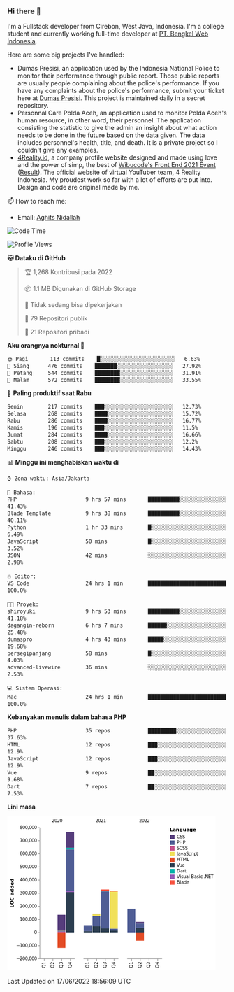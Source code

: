 ### Hi there 👋
I'm a Fullstack developer from Cirebon, West Java, Indonesia. I'm a college student and currently working full-time developer at [PT. Bengkel Web Indonesia](https://github.com/PT-Bengkel-Web-Indonesia).

Here are some big projects I've handled:
- Dumas Presisi, an application used by the Indonesia National Police to monitor their performance through public report. Those public reports are usually people complaining about the police's performance. If you have any complaints about the police's performance, submit your ticket here at [Dumas Presisi](https://dumaspresisi.polri.go.id/dumaspro). This project is maintained daily in a secret repository.
- Personnal Care Polda Aceh, an application used to monitor Polda Aceh's human resource, in other word, their personnel. The application consisting the statistic to give the admin an insight about what action needs to be done in the future based on the data given. The data includes personnel's health, title, and death. It is a private project so I couldn't give any examples.
- [4Reality.id](https://4reality.id), a company profile website designed and made using love and the power of simp, the best of [Wibucode's Front End 2021 Event](https://github.com/wibucode02/submision-event-frontend-2021) ([Result](https://github.com/wibucode02/top-5-pemenang-event-front-end-wibucode-2021)). The official website of virtual YouTuber team, 4 Reality Indonesia. My proudest work so far with a lot of efforts are put into. Design and code are original made by me.

📫 How to reach me:
- Email: [Aghits Nidallah](mailto:yourlovelydev@gmail.com)

<!--START_SECTION:waka-->
![Code Time](http://img.shields.io/badge/Code%20Time-0%20secs-blue)

![Profile Views](http://img.shields.io/badge/Profil%20dilihat-0-blue)

**🐱 Dataku di GitHub** 

> 🏆 1,268 Kontribusi pada 2022
 > 
> 📦 1.1 MB Digunakan di GitHub Storage 
 > 
> 🚫 Tidak sedang bisa dipekerjakan
 > 
> 📜 79 Repositori publik 
 > 
> 🔑 21 Repositori pribadi  
 > 
**Aku orangnya nokturnal 🦉** 

```text
🌞 Pagi       113 commits    █░░░░░░░░░░░░░░░░░░░░░░░░   6.63% 
🌆 Siang      476 commits    ███████░░░░░░░░░░░░░░░░░░   27.92% 
🌃 Petang     544 commits    ████████░░░░░░░░░░░░░░░░░   31.91% 
🌙 Malam      572 commits    ████████░░░░░░░░░░░░░░░░░   33.55%

```
📅 **Paling produktif saat Rabu** 

```text
Senin        217 commits    ███░░░░░░░░░░░░░░░░░░░░░░   12.73% 
Selasa       268 commits    ████░░░░░░░░░░░░░░░░░░░░░   15.72% 
Rabu         286 commits    ████░░░░░░░░░░░░░░░░░░░░░   16.77% 
Kamis        196 commits    ███░░░░░░░░░░░░░░░░░░░░░░   11.5% 
Jumat        284 commits    ████░░░░░░░░░░░░░░░░░░░░░   16.66% 
Sabtu        208 commits    ███░░░░░░░░░░░░░░░░░░░░░░   12.2% 
Minggu       246 commits    ███░░░░░░░░░░░░░░░░░░░░░░   14.43%

```


📊 **Minggu ini menghabiskan waktu di** 

```text
⌚︎ Zona waktu: Asia/Jakarta

💬 Bahasa: 
PHP                      9 hrs 57 mins       ██████████░░░░░░░░░░░░░░░   41.43% 
Blade Template           9 hrs 38 mins       ██████████░░░░░░░░░░░░░░░   40.11% 
Python                   1 hr 33 mins        █░░░░░░░░░░░░░░░░░░░░░░░░   6.49% 
JavaScript               50 mins             █░░░░░░░░░░░░░░░░░░░░░░░░   3.52% 
JSON                     42 mins             ░░░░░░░░░░░░░░░░░░░░░░░░░   2.98%

🔥 Editor: 
VS Code                  24 hrs 1 min        █████████████████████████   100.0%

🐱‍💻 Proyek: 
shiroyuki                9 hrs 53 mins       ██████████░░░░░░░░░░░░░░░   41.18% 
dagangin-reborn          6 hrs 7 mins        ██████░░░░░░░░░░░░░░░░░░░   25.48% 
dumaspro                 4 hrs 43 mins       █████░░░░░░░░░░░░░░░░░░░░   19.68% 
persegipanjang           58 mins             █░░░░░░░░░░░░░░░░░░░░░░░░   4.03% 
advanced-livewire        36 mins             ░░░░░░░░░░░░░░░░░░░░░░░░░   2.53%

💻 Sistem Operasi: 
Mac                      24 hrs 1 min        █████████████████████████   100.0%

```

**Kebanyakan menulis dalam bahasa PHP** 

```text
PHP                      35 repos            █████████░░░░░░░░░░░░░░░░   37.63% 
HTML                     12 repos            ███░░░░░░░░░░░░░░░░░░░░░░   12.9% 
JavaScript               12 repos            ███░░░░░░░░░░░░░░░░░░░░░░   12.9% 
Vue                      9 repos             ██░░░░░░░░░░░░░░░░░░░░░░░   9.68% 
Dart                     7 repos             ██░░░░░░░░░░░░░░░░░░░░░░░   7.53%

```


**Lini masa**

![Chart not found](https://raw.githubusercontent.com/NikarashiHatsu/NikarashiHatsu/master/charts/bar_graph.png) 


 Last Updated on 17/06/2022 18:56:09 UTC
<!--END_SECTION:waka-->
